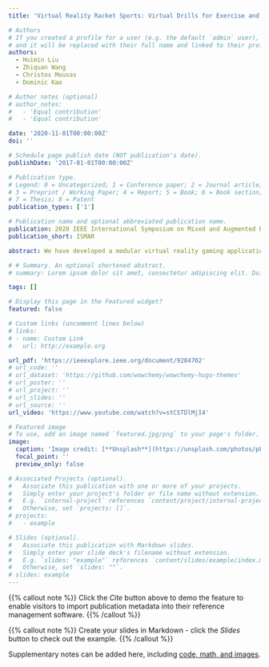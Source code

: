 ```yaml
---
title: 'Virtual Reality Racket Sports: Virtual Drills for Exercise and Training'

# Authors
# If you created a profile for a user (e.g. the default `admin` user), write the username (folder name) here
# and it will be replaced with their full name and linked to their profile.
authors:
  - Huimin Liu
  - Zhiquan Wang
  - Christos Mousas
  - Dominic Kao

# Author notes (optional)
# author_notes:
#   - 'Equal contribution'
#   - 'Equal contribution'

date: '2020-11-01T00:00:00Z'
doi: ''

# Schedule page publish date (NOT publication's date).
publishDate: '2017-01-01T00:00:00Z'

# Publication type.
# Legend: 0 = Uncategorized; 1 = Conference paper; 2 = Journal article;
# 3 = Preprint / Working Paper; 4 = Report; 5 = Book; 6 = Book section;
# 7 = Thesis; 8 = Patent
publication_types: ['1']

# Publication name and optional abbreviated publication name.
publication: 2020 IEEE International Symposium on Mixed and Augmented Reality
publication_short: ISMAR

abstract: We have developed a modular virtual reality gaming application that can be used to synthesize exercise drills for racket sports. By defining cost terms that are related to the gameplay and the mechanics of the game, as well as by allowing a user to control the parameters of the cost terms, users can easily adjust the objectives and the intensity levels of the exercise drills. Based on the user-defined exercise objectives, a Markov chain Monte Carlo optimization method called “simulated annealing” was used to optimize the exercise drill. The effectiveness of the developed virtual reality gaming application was measured in two studies by using virtual reality table tennis as the evaluation tool. The first study investigated the potential usefulness of the developed virtual reality gaming application as an exercise tool by comparing its workout effectiveness at three intensity levels (low, medium, and high) through the collection of heart rate readings. The second study explored the potential utility of the virtual reality gaming application as a training tool by exploring whether there was any improvement in participants' performance across the three conditions (no training, virtual reality training, and real-world training). The results indicate that a virtual reality gaming application, such as the examined virtual reality table tennis exergame, could indeed be used effectively as both an exercise and a training tool. Limitations and future research directions are discussed further below.

# # Summary. An optional shortened abstract.
# summary: Lorem ipsum dolor sit amet, consectetur adipiscing elit. Duis posuere tellus ac convallis placerat. Proin tincidunt magna sed ex sollicitudin condimentum.

tags: []

# Display this page in the Featured widget?
featured: false

# Custom links (uncomment lines below)
# links:
# - name: Custom Link
#   url: http://example.org

url_pdf: 'https://ieeexplore.ieee.org/document/9284702'
# url_code: ''
# url_dataset: 'https://github.com/wowchemy/wowchemy-hugo-themes'
# url_poster: ''
# url_project: ''
# url_slides: ''
# url_source: ''
url_video: 'https://www.youtube.com/watch?v=stCSTDlMjI4'

# Featured image
# To use, add an image named `featured.jpg/png` to your page's folder.
image:
  caption: 'Image credit: [**Unsplash**](https://unsplash.com/photos/pLCdAaMFLTE)'
  focal_point: ''
  preview_only: false

# Associated Projects (optional).
#   Associate this publication with one or more of your projects.
#   Simply enter your project's folder or file name without extension.
#   E.g. `internal-project` references `content/project/internal-project/index.md`.
#   Otherwise, set `projects: []`.
# projects:
#   - example

# Slides (optional).
#   Associate this publication with Markdown slides.
#   Simply enter your slide deck's filename without extension.
#   E.g. `slides: "example"` references `content/slides/example/index.md`.
#   Otherwise, set `slides: ""`.
# slides: example
---
```


{{% callout note %}}
Click the _Cite_ button above to demo the feature to enable visitors to import publication metadata into their reference management software.
{{% /callout %}}

{{% callout note %}}
Create your slides in Markdown - click the _Slides_ button to check out the example.
{{% /callout %}}

Supplementary notes can be added here, including [code, math, and images](https://wowchemy.com/docs/writing-markdown-latex/).
